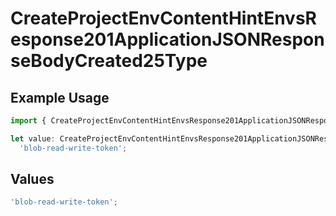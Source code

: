 # CreateProjectEnvContentHintEnvsResponse201ApplicationJSONResponseBodyCreated25Type

## Example Usage

```typescript
import { CreateProjectEnvContentHintEnvsResponse201ApplicationJSONResponseBodyCreated25Type } from '@vercel/client/models/operations';

let value: CreateProjectEnvContentHintEnvsResponse201ApplicationJSONResponseBodyCreated25Type =
  'blob-read-write-token';
```

## Values

```typescript
'blob-read-write-token';
```
